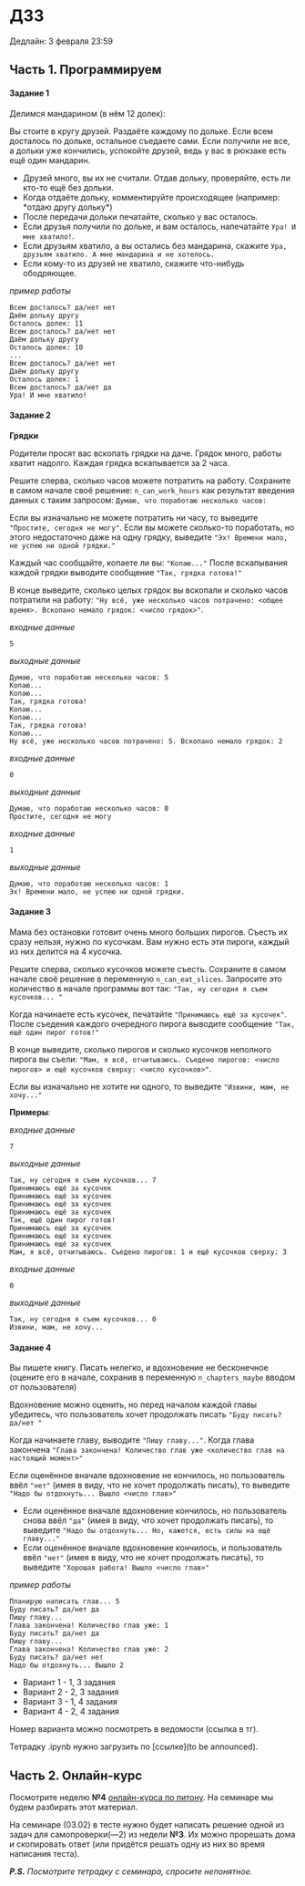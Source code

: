 # ДЗ3

Дедлайн: 3 февраля 23:59

## Часть 1. Программируем
#### Задание 1
Делимся мандарином (в нём 12 долек):

Вы стоите в кругу друзей. Раздаёте каждому по дольке. Если всем досталось по дольке, остальное съедаете сами. Если получили не все, а дольки уже кончились, успокойте друзей, ведь у вас в рюкзаке есть ещё один мандарин.

- Друзей много, вы их не считали. Отдав дольку, проверяйте, есть ли кто-то ещё без дольки.
- Когда отдаёте дольку, комментируйте происходящее (например: \*отдаю другу дольку\*)
- После передачи дольки печатайте, сколько у вас осталось.
- Если друзья получили по дольке, и вам осталось, напечатайте `Ура! И мне хватило!`.
- Если друзьям хватило, а вы остались без мандарина, скажите `Ура, друзьям хватило. А мне мандарина и не хотелось.`
- Если кому-то из друзей не хватило, скажите что-нибудь ободряющее.

_пример работы_
```
Всем досталось? да/нет нет
Даём дольку другу
Осталось долек: 11
Всем досталось? да/нет нет
Даём дольку другу
Осталось долек: 10
...
Всем досталось? да/нет нет
Даём дольку другу
Осталось долек: 1
Всем досталось? да/нет да
Ура! И мне хватило!
```

#### Задание 2

**Грядки**

Родители просят вас вскопать грядки на даче. Грядок много, работы хватит надолго. Каждая грядка вскапывается за 2 часа.

Решите сперва, сколько часов можете потратить на работу. Сохраните в самом начале своё решение: `n_can_work_hours` как результат введения данных с таким запросом: `Думаю, что поработаю несколько часов: `

Если вы изначально не можете потратить ни часу, то выведите `"Простите, сегодня не могу"`.
Если вы можете сколько-то поработать, но этого недостаточно даже на одну грядку, выведите `"Эх! Времени мало, не успею ни одной грядки."`

Каждый час сообщайте, копаете ли вы: `"Копаю..."`
После вскапывания каждой грядки выводите сообщение `"Так, грядка готова!"`

В конце выведите, сколько целых грядок вы вскопали и сколько часов потратили на работу: `"Ну всё, уже несколько часов потрачено: <общее время>. Вскопано немало грядок: <число грядок>"`.

_входные данные_
```
5
```

_выходные данные_
```
Думаю, что поработаю несколько часов: 5
Копаю...
Копаю...
Так, грядка готова!
Копаю...
Копаю...
Так, грядка готова!
Копаю...
Ну всё, уже несколько часов потрачено: 5. Вскопано немало грядок: 2
```

_входные данные_
```
0
```

_выходные данные_
```
Думаю, что поработаю несколько часов: 0
Простите, сегодня не могу
```

_входные данные_
```
1
```

_выходные данные_
```
Думаю, что поработаю несколько часов: 1
Эх! Времени мало, не успею ни одной грядки.
```

#### Задание 3
Мама без остановки готовит очень много больших пирогов. Съесть их сразу нельзя, нужно по кусочкам. Вам нужно есть эти пироги, каждый из них делится на 4 кусочка.

Решите сперва, сколько кусочков можете съесть. Сохраните в самом начале своё решение в переменную `n_can_eat_slices`. Запросите это количество в начале программы вот так: `"Так, ну сегодня я съем кусочков... "`

Когда начинаете есть кусочек, печатайте `"Принимаюсь ещё за кусочек"`.
После съедения каждого очередного пирога выводите сообщение `"Так, ещё один пирог готов!"`

В конце выведите, сколько пирогов и сколько кусочков неполного пирога вы съели: `"Мам, я всё, отчитываюсь. Съедено пирогов: <число пирогов> и ещё кусочков сверху: <число кусочков>"`.


Если вы изначально не хотите ни одного, то выведите `"Извини, мам, не хочу..."` 

**Примеры**:

_входные данные_
```
7
```

_выходные данные_
```
Так, ну сегодня я съем кусочков... 7
Принимаюсь ещё за кусочек
Принимаюсь ещё за кусочек
Принимаюсь ещё за кусочек
Принимаюсь ещё за кусочек
Так, ещё один пирог готов!
Принимаюсь ещё за кусочек
Принимаюсь ещё за кусочек
Принимаюсь ещё за кусочек
Мам, я всё, отчитываюсь. Съедено пирогов: 1 и ещё кусочков сверху: 3
```


_входные данные_
```
0
```

_выходные данные_

```
Так, ну сегодня я съем кусочков... 0
Извини, мам, не хочу...
```

#### Задание 4

Вы пишете книгу. Писать нелегко, и вдохновение не бесконечное (оцените его в начале, сохранив в переменную `n_chapters_maybe` вводом от пользователя)

Вдохновение можно оценить, но перед началом каждой главы убедитесь, что пользователь хочет продолжать писать `"Буду писать? да/нет "`

Когда начинаете главу, выводите `"Пишу главу..."`.
Когда глава закончена  `"Глава закончена! Количество глав уже <количество глав на настоящий момент>"`

Если оценённое вначале вдохновение не кончилось, но пользователь ввёл `"нет"` (имея в виду, что не хочет продолжать писать), то выведите `"Надо бы отдохнуть... Вышло <число глав>"`

- Если оценённое вначале вдохновение кончилось, но пользователь снова ввёл `"да"` (имея в виду, что хочет продолжать писать), то выведите `"Надо бы отдохнуть... Но, кажется, есть силы на ещё главу..."`
- Если оценённое вначале вдохновение кончилось, и пользователь ввёл `"нет"` (имея в виду, что не хочет продолжать писать), то выведите `"Хорошая работа! Вышло <число глав>"`

_пример работы_
```
Планирую написать глав... 5
Буду писать? да/нет да
Пишу главу...
Глава закончена! Количество глав уже: 1
Буду писать? да/нет да
Пишу главу...
Глава закончена! Количество глав уже: 2
Буду писать? да/нет нет
Надо бы отдохнуть... Вышло 2

```

- Вариант 1 - 1, 3 задания
- Вариант 2 - 2, 3 задания
- Вариант 3 - 1, 4 задания
- Вариант 4 - 2, 4 задания


Номер варианта можно посмотреть в ведомости (ссылка в тг).

Тетрадку .ipynb нужно загрузить по [ссылке](to be announced). 

## Часть 2. Онлайн-курс

Посмотрите неделю **№4** [онлайн-курса по питону](https://edu.hse.ru/course/view.php?id=133389). На семинаре мы будем разбирать этот материал.

На семинаре (03.02) в тесте нужно будет написать решение одной из задач для самопроверки(—2) из недели **№3**. Их можно прорешать дома и скопировать ответ (или придётся решать одну из них во время написания теста).

***P.S.** Посмотрите тетрадку с семинара, спросите непонятное.* 

